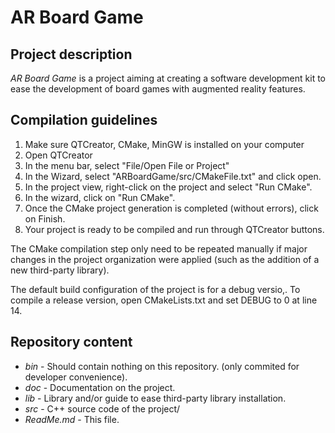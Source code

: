 # AR Board Game 

## Project description
*AR Board Game* is a project aiming at creating a software development kit to ease the development of board games with augmented reality features.

## Compilation guidelines

1. Make sure QTCreator, CMake, MinGW is installed on your computer
2. Open QTCreator
3. In the menu bar, select "File/Open File or Project"
4. In the Wizard, select "ARBoardGame/src/CMakeFile.txt" and click open.
5. In the project view, right-click on the project and select "Run CMake".
6. In the wizard, click on "Run CMake".
7. Once the CMake project generation is completed (without errors), click on Finish.
8. Your project is ready to be compiled and run through QTCreator buttons.

The CMake compilation step only need to be repeated manually if major changes in the project organization were applied (such as the addition of a new third-party library).

The default build configuration of the project is for a debug versio,. To compile a release version, open CMakeLists.txt and set DEBUG to 0 at line 14. 

## Repository content

* *bin* - Should contain nothing on this repository. (only commited for developer convenience).
* *doc* - Documentation on the project.
* *lib* - Library and/or guide to ease third-party library installation.
* *src* - C++ source code of the project/
* *ReadMe.md* - This file.

